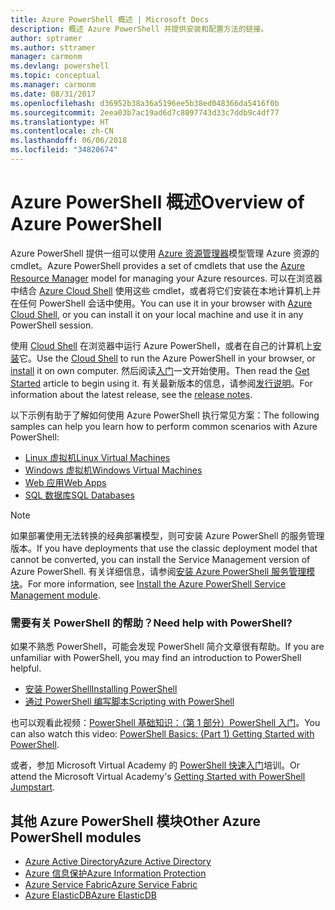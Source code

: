 ```yaml
---
title: Azure PowerShell 概述 | Microsoft Docs
description: 概述 Azure PowerShell 并提供安装和配置方法的链接。
author: sptramer
ms.author: sttramer
manager: carmonm
ms.devlang: powershell
ms.topic: conceptual
ms.manager: carmonm
ms.date: 08/31/2017
ms.openlocfilehash: d36952b38a36a5196ee5b38ed048366da5416f0b
ms.sourcegitcommit: 2eea03b7ac19ad6d7c8097743d33c7ddb9c4df77
ms.translationtype: HT
ms.contentlocale: zh-CN
ms.lasthandoff: 06/06/2018
ms.locfileid: "34820674"
---
```

# <a name="overview-of-azure-powershell"></a><span data-ttu-id="17635-103">Azure PowerShell 概述</span><span class="sxs-lookup"><span data-stu-id="17635-103">Overview of Azure PowerShell</span></span>

<span data-ttu-id="17635-104">Azure PowerShell 提供一组可以使用 [Azure 资源管理器](/azure/azure-resource-manager/resource-group-overview)模型管理 Azure 资源的 cmdlet。</span><span class="sxs-lookup"><span data-stu-id="17635-104">Azure PowerShell provides a set of cmdlets that use the [Azure Resource Manager](/azure/azure-resource-manager/resource-group-overview) model for managing your Azure resources.</span></span> <span data-ttu-id="17635-105">可以在浏览器中结合 [Azure Cloud Shell](/azure/cloud-shell/overview) 使用这些 cmdlet，或者将它们安装在本地计算机上并在任何 PowerShell 会话中使用。</span><span class="sxs-lookup"><span data-stu-id="17635-105">You can use it in your browser with [Azure Cloud Shell](/azure/cloud-shell/overview), or you can install it on your local machine and use it in any PowerShell session.</span></span>

<span data-ttu-id="17635-106">使用 [Cloud Shell](/azure/cloud-shell/overview) 在浏览器中运行 Azure PowerShell，或者在自己的计算机上[安装](install-azurerm-ps.md)它。</span><span class="sxs-lookup"><span data-stu-id="17635-106">Use the [Cloud Shell](/azure/cloud-shell/overview) to run the Azure PowerShell in your browser, or [install](install-azurerm-ps.md) it on own computer.</span></span> <span data-ttu-id="17635-107">然后阅读[入门](get-started-azureps.md)一文开始使用。</span><span class="sxs-lookup"><span data-stu-id="17635-107">Then read the [Get Started](get-started-azureps.md) article to begin using it.</span></span> <span data-ttu-id="17635-108">有关最新版本的信息，请参阅[发行说明](release-notes-azureps.md)。</span><span class="sxs-lookup"><span data-stu-id="17635-108">For information about the latest release, see the [release notes](release-notes-azureps.md).</span></span>

<span data-ttu-id="17635-109">以下示例有助于了解如何使用 Azure PowerShell 执行常见方案：</span><span class="sxs-lookup"><span data-stu-id="17635-109">The following samples can help you learn how to perform common scenarios with Azure PowerShell:</span></span>

* [<span data-ttu-id="17635-110">Linux 虚拟机</span><span class="sxs-lookup"><span data-stu-id="17635-110">Linux Virtual Machines</span></span>](/azure/virtual-machines/virtual-machines-linux-powershell-samples?toc=/powershell/azure/toc.json)
* [<span data-ttu-id="17635-111">Windows 虚拟机</span><span class="sxs-lookup"><span data-stu-id="17635-111">Windows Virtual Machines</span></span>](/azure/virtual-machines/virtual-machines-windows-powershell-samples?toc=/powershell/azure/toc.json)
* [<span data-ttu-id="17635-112">Web 应用</span><span class="sxs-lookup"><span data-stu-id="17635-112">Web Apps</span></span>](/azure/app-service-web/app-service-powershell-samples?toc=/powershell/azure/toc.json)
* [<span data-ttu-id="17635-113">SQL 数据库</span><span class="sxs-lookup"><span data-stu-id="17635-113">SQL Databases</span></span>](/azure/sql-database/sql-database-powershell-samples?toc=/powershell/azure/toc.json)

> [!NOTE]
> <span data-ttu-id="17635-114">如果部署使用无法转换的经典部署模型，则可安装 Azure PowerShell 的服务管理版本。</span><span class="sxs-lookup"><span data-stu-id="17635-114">If you have deployments that use the classic deployment model that cannot be converted, you can install the Service Management version of Azure PowerShell.</span></span> <span data-ttu-id="17635-115">有关详细信息，请参阅[安装 Azure PowerShell 服务管理模块](/powershell/azure/servicemanagement/install-azure-ps)。</span><span class="sxs-lookup"><span data-stu-id="17635-115">For more information, see [Install the Azure PowerShell Service Management module](/powershell/azure/servicemanagement/install-azure-ps).</span></span>


### <a name="need-help-with-powershell"></a><span data-ttu-id="17635-116">需要有关 PowerShell 的帮助？</span><span class="sxs-lookup"><span data-stu-id="17635-116">Need help with PowerShell?</span></span>

<span data-ttu-id="17635-117">如果不熟悉 PowerShell，可能会发现 PowerShell 简介文章很有帮助。</span><span class="sxs-lookup"><span data-stu-id="17635-117">If you are unfamiliar with PowerShell, you may find an introduction to PowerShell helpful.</span></span>

* [<span data-ttu-id="17635-118">安装 PowerShell</span><span class="sxs-lookup"><span data-stu-id="17635-118">Installing PowerShell</span></span>](/powershell/scripting/installing-windows-powershell)
* [<span data-ttu-id="17635-119">通过 PowerShell 编写脚本</span><span class="sxs-lookup"><span data-stu-id="17635-119">Scripting with PowerShell</span></span>](/powershell/scripting/scripting-with-windows-powershell)

<span data-ttu-id="17635-120">也可以观看此视频：[PowerShell 基础知识：（第 1 部分）PowerShell 入门](https://channel9.msdn.com/Blogs/Taste-of-Premier/PowerShellBasicsPart1)。</span><span class="sxs-lookup"><span data-stu-id="17635-120">You can also watch this video: [PowerShell Basics: (Part 1) Getting Started with PowerShell](https://channel9.msdn.com/Blogs/Taste-of-Premier/PowerShellBasicsPart1).</span></span>

<span data-ttu-id="17635-121">或者，参加 Microsoft Virtual Academy 的 [PowerShell 快速入门](https://mva.microsoft.com/liveevents/powershell-jumpstart)培训。</span><span class="sxs-lookup"><span data-stu-id="17635-121">Or attend the Microsoft Virtual Academy's [Getting Started with PowerShell Jumpstart](https://mva.microsoft.com/liveevents/powershell-jumpstart).</span></span>

## <a name="other-azure-powershell-modules"></a><span data-ttu-id="17635-122">其他 Azure PowerShell 模块</span><span class="sxs-lookup"><span data-stu-id="17635-122">Other Azure PowerShell modules</span></span>

* [<span data-ttu-id="17635-123">Azure Active Directory</span><span class="sxs-lookup"><span data-stu-id="17635-123">Azure Active Directory</span></span>](/powershell/azure/active-directory/)
* [<span data-ttu-id="17635-124">Azure 信息保护</span><span class="sxs-lookup"><span data-stu-id="17635-124">Azure Information Protection</span></span>](/powershell/azure/aip/)
* [<span data-ttu-id="17635-125">Azure Service Fabric</span><span class="sxs-lookup"><span data-stu-id="17635-125">Azure Service Fabric</span></span>](/powershell/azure/service-fabric/)
* [<span data-ttu-id="17635-126">Azure ElasticDB</span><span class="sxs-lookup"><span data-stu-id="17635-126">Azure ElasticDB</span></span>](/powershell/azure/elasticdbjobs/)
